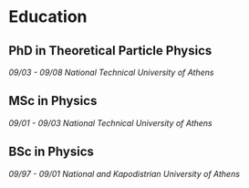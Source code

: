# Education

## PhD in Theoretical Particle Physics

_09/03 - 09/08_
_National Technical University of Athens_

## MSc in Physics

_09/01 - 09/03_
_National Technical University of Athens_

## BSc in Physics

_09/97 - 09/01_
_National and Kapodistrian University of Athens_
